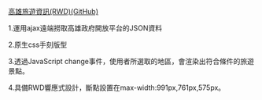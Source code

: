 
[高雄旅遊資訊(RWD)(GitHub)](https://lhikarul.github.io/KHH-travelSpot/)

1.運用ajax遠端撈取高雄政府開放平台的JSON資料

2.原生css手刻版型

3.透過JavaScript change事件，使用者所選取的地區，會渲染出符合條件的旅遊景點。

4.具備RWD響應式設計，斷點設置在max-width:991px,761px,575px。



